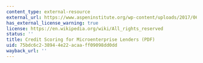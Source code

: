 ```yaml
---
content_type: external-resource
external_url: https://www.aspeninstitute.org/wp-content/uploads/2017/06/CreditScoring.pdf
has_external_license_warning: true
license: https://en.wikipedia.org/wiki/All_rights_reserved
status: ''
title: Credit Scoring for Microenterprise Lenders (PDF)
uid: 75bdc6c2-3894-4e22-acaa-ff09098dd0dd
wayback_url: ''
---
```


